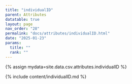 ```yaml
---
title: "individualID"
parent: Attributes
datatable: true
layout: page
nav_order: "28"
permalink: "docs/attributes/individualID.html"
date: "2025-01-23"
params:
  title: ""
  rank: ""
---
```

{% assign mydata=site.data.csv.attributes.individualID %} 

{% include content/individualID.md %}
